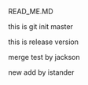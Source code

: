 READ_ME.MD

this is git init master

this is release version

merge test by jackson

new add by istander
